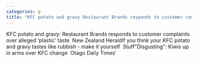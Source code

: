 ```yaml
---
categories: g
title: "KFC potato and gravy Restaurant Brands responds to customer complaints over alleged ‘plastic’ taste  New Zealand Herald"
---
```

KFC potato and gravy: Restaurant Brands responds to customer complaints over alleged ‘plastic’ taste&nbsp;&nbsp;New Zealand HeraldIf you think your KFC potato and gravy tastes like rubbish - make it yourself&nbsp;&nbsp;Stuff"Disgusting": Kiwis up in arms over KFC change&nbsp;&nbsp;Otago Daily Times‘